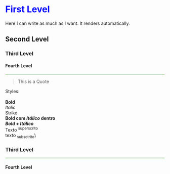 # First Level

Here I can write as much as I want. It renders automatically.

## Second Level

### Third Level

#### Fourth Level

<hr>

> This is a Quote

Styles:\
\
**Bold**\
_Italic_\
~~Strike~~\
**Bold com _Itálico_ dentro**\
**_Bold + Itálico_**\
Texto <sup>superscrito</sup>\
texto <sub>subsctrito</sub>\

### Third Level

<hr>

#### Fourth Level

<style>
    

    *{
        --primary: var(--primaryLight, var(--primaryDark));
        --accent: var(--accentLight, var(--accentDark));
    }

    :root{
        --primaryLight: blue;
        --accentLight: green;
    }
  
  @media (prefers-color-scheme: dark) {
    :root {
        --primaryDark: red;
        --accentDark: orange;
        }
    }

    h1{
        color:var(--primary);
    }
    hr{
        background-color:var(--accent);
    }

</style>

